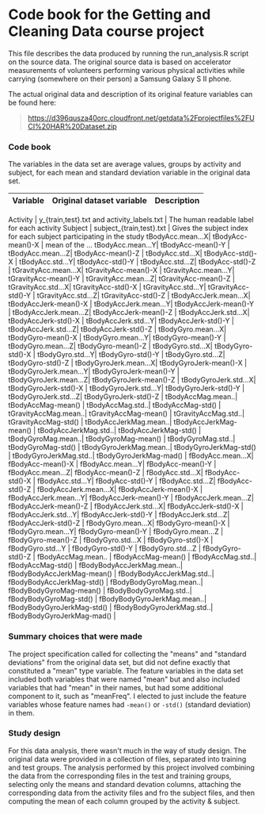 
# Code book for the Getting and Cleaning Data course project

This file describes the data produced by running the run_analysis.R script on the source data.  The original source data is based on accelerator measurements of volunteers performing various physical activities while carrying (somewhere on their person) a Samsung Galaxy S II phone.  

The actual original data and description of its original feature variables can be found here:

> https://d396qusza40orc.cloudfront.net/getdata%2Fprojectfiles%2FUCI%20HAR%20Dataset.zip


### Code book
The variables in the data set are average values, groups by activity and subject, for each mean and standard deviation variable in the original data set.

Variable | Original dataset variable | Description
-------- | ------------------------- | -----------

Activity | y_{train,test}.txt  and activity_labels.txt | The human readable label for each activity
Subject | subject_{train,test}.txt | Gives the subject index for each subject participating in the study
tBodyAcc.mean...X| tBodyAcc-mean()-X | mean of the ...
tBodyAcc.mean...Y| tBodyAcc-mean()-Y |
tBodyAcc.mean...Z| tBodyAcc-mean()-Z |
tBodyAcc.std...X| tBodyAcc-std()-X |
tBodyAcc.std...Y| tBodyAcc-std()-Y |
tBodyAcc.std...Z| tBodyAcc-std()-Z |
tGravityAcc.mean...X| tGravityAcc-mean()-X |
tGravityAcc.mean...Y| tGravityAcc-mean()-Y |
tGravityAcc.mean...Z| tGravityAcc-mean()-Z |
tGravityAcc.std...X| tGravityAcc-std()-X |
tGravityAcc.std...Y| tGravityAcc-std()-Y |
tGravityAcc.std...Z| tGravityAcc-std()-Z |
tBodyAccJerk.mean...X| tBodyAccJerk-mean()-X |
tBodyAccJerk.mean...Y| tBodyAccJerk-mean()-Y |
tBodyAccJerk.mean...Z| tBodyAccJerk-mean()-Z |
tBodyAccJerk.std...X| tBodyAccJerk-std()-X |
tBodyAccJerk.std...Y| tBodyAccJerk-std()-Y |
tBodyAccJerk.std...Z| tBodyAccJerk-std()-Z |
tBodyGyro.mean...X| tBodyGyro-mean()-X |
tBodyGyro.mean...Y| tBodyGyro-mean()-Y |
tBodyGyro.mean...Z| tBodyGyro-mean()-Z |
tBodyGyro.std...X| tBodyGyro-std()-X |
tBodyGyro.std...Y| tBodyGyro-std()-Y |
tBodyGyro.std...Z| tBodyGyro-std()-Z |
tBodyGyroJerk.mean...X| tBodyGyroJerk-mean()-X |
tBodyGyroJerk.mean...Y| tBodyGyroJerk-mean()-Y |
tBodyGyroJerk.mean...Z| tBodyGyroJerk-mean()-Z |
tBodyGyroJerk.std...X| tBodyGyroJerk-std()-X |
tBodyGyroJerk.std...Y| tBodyGyroJerk-std()-Y |
tBodyGyroJerk.std...Z| tBodyGyroJerk-std()-Z |
tBodyAccMag.mean..| tBodyAccMag-mean() |
tBodyAccMag.std..| tBodyAccMag-std() |
tGravityAccMag.mean..| tGravityAccMag-mean() |
tGravityAccMag.std..| tGravityAccMag-std() |
tBodyAccJerkMag.mean..| tBodyAccJerkMag-mean() |
tBodyAccJerkMag.std..| tBodyAccJerkMag-std() |
tBodyGyroMag.mean..| tBodyGyroMag-mean() |
tBodyGyroMag.std..| tBodyGyroMag-std() |
tBodyGyroJerkMag.mean..| tBodyGyroJerkMag-std() |
tBodyGyroJerkMag.std..| tBodyGyroJerkMag-mad() |
fBodyAcc.mean...X| fBodyAcc-mean()-X |
fBodyAcc.mean...Y| fBodyAcc-mean()-Y |
fBodyAcc.mean...Z| fBodyAcc-mean()-Z |
fBodyAcc.std...X| fBodyAcc-std()-X |
fBodyAcc.std...Y| fBodyAcc-std()-Y |
fBodyAcc.std...Z| fBodyAcc-std()-Z |
fBodyAccJerk.mean...X| fBodyAccJerk-mean()-X |
fBodyAccJerk.mean...Y| fBodyAccJerk-mean()-Y |
fBodyAccJerk.mean...Z| fBodyAccJerk-mean()-Z |
fBodyAccJerk.std...X| fBodyAccJerk-std()-X |
fBodyAccJerk.std...Y| fBodyAccJerk-std()-Y |
fBodyAccJerk.std...Z| fBodyAccJerk-std()-Z |
fBodyGyro.mean...X| fBodyGyro-mean()-X |
fBodyGyro.mean...Y| fBodyGyro-mean()-Y |
fBodyGyro.mean...Z | fBodyGyro-mean()-Z |
fBodyGyro.std...X | fBodyGyro-std()-X |
fBodyGyro.std...Y | fBodyGyro-std()-Y |
fBodyGyro.std...Z | fBodyGyro-std()-Z |
fBodyAccMag.mean.. | fBodyAccMag-mean() |
fBodyAccMag.std..| fBodyAccMag-std() |
fBodyBodyAccJerkMag.mean..| fBodyBodyAccJerkMag-mean() |
fBodyBodyAccJerkMag.std..| fBodyBodyAccJerkMag-std() |
fBodyBodyGyroMag.mean..| fBodyBodyGyroMag-mean() |
fBodyBodyGyroMag.std..| fBodyBodyGyroMag-std() |
fBodyBodyGyroJerkMag.mean..| fBodyBodyGyroJerkMag-std() |
fBodyBodyGyroJerkMag.std..| fBodyBodyGyroJerkMag-mad() |

### Summary choices that were made

The project specification called for collecting the "means" and "standard deviations" from the original data set, but did not define exactly that constituted a "mean" type variable.  The feature variables in the data set included both variables that were named "mean" but and also included variables that had "mean" in their names, but had some additional component to it, such as "meanFreq".  I elected to just include the feature variables whose feature names had `-mean()` or `-std()` (standard deviation) in them.

### Study design

For this data analysis, there wasn't much in the way of study design.  The original data were provided in a collection of files, separated into training and test groups.  The analysis performed by this project involved combining the data from the corresponding files in the test and training groups, selecting only the means and standard devation columns, attaching the corresponding data from the activity files and fro the subject files, and then computing the mean of each column grouped by the activity & subject.

